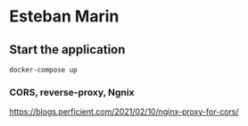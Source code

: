 # Esteban Marin
## Start the application
```shell
docker-compose up
```
### CORS, reverse-proxy, Ngnix
https://blogs.perficient.com/2021/02/10/nginx-proxy-for-cors/
